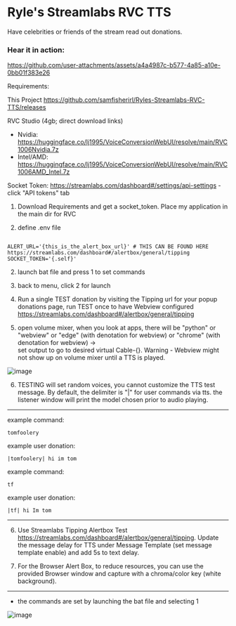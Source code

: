 # Ryle's Streamlabs RVC TTS

Have celebrities or friends of the stream read out donations. 

### Hear it in action:

https://github.com/user-attachments/assets/a4a4987c-b577-4a85-a10e-0bb01f383e26

Requirements:

  This Project https://github.com/samfisherirl/Ryles-Streamlabs-RVC-TTS/releases
  
  RVC Studio (4gb; direct download links)
  
-  Nvidia:
    https://huggingface.co/lj1995/VoiceConversionWebUI/resolve/main/RVC1006Nvidia.7z 
-  Intel/AMD:
    https://huggingface.co/lj1995/VoiceConversionWebUI/resolve/main/RVC1006AMD_Intel.7z

  Socket Token:
    https://streamlabs.com/dashboard#/settings/api-settings
    - click "API tokens" tab

1) Download Requirements and get a socket_token. Place my application in the main dir for RVC 

3) define .env file



```env

ALERT_URL='{this_is_the_alert_box_url}' # THIS CAN BE FOUND HERE https://streamlabs.com/dashboard#/alertbox/general/tipping
SOCKET_TOKEN='{.self}'
```


2)  launch bat file and press 1 to set commands

3) back to menu, click 2 for launch

4) Run a single TEST donation by visiting the Tipping url for your popup donations page, run TEST once to have Webview configured 
https://streamlabs.com/dashboard#/alertbox/general/tipping

6) open volume mixer, when you look at apps, there will be "python" or "webview" or "edge" (with denotation for webview) or "chrome" (with denotation for webview) ->  
set output to go to desired virtual Cable-{}.  Warning - Webview might not show up on volume mixer until a TTS is played. 

![image](https://github.com/user-attachments/assets/906c2f91-a2ae-4ecc-9e1c-01ffab6206d9)

6) TESTING will set random voices, you cannot customize the TTS test message. By default, the delimiter is "|" for user commands via tts. the listener window will print the model chosen prior to audio playing.

________________

example command: 

```tomfoolery```

example user donation:

```|tomfoolery| hi im tom```



example command: 

```tf```

example user donation:

```|tf| hi Im tom```
________________



6) Use Streamlabs Tipping Alertbox Test https://streamlabs.com/dashboard#/alertbox/general/tipping. Update the message delay for TTS under Message Template (set message template enable) and add 5s to text delay.

7) For the Browser Alert Box, to reduce resources, you can use the provided Browser window and capture with a chroma/color key (white background).

________________

- the commands are set by launching the bat file and selecting 1

![image](https://github.com/user-attachments/assets/79f6f47f-2125-43c3-ab2e-74862ed8966e)
